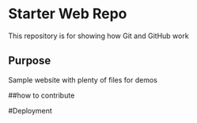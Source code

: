 # Starter Web Repo

This repository is for showing how Git and GitHub work

## Purpose

Sample website with plenty of files for demos

##how to contribute 

#Deployment
